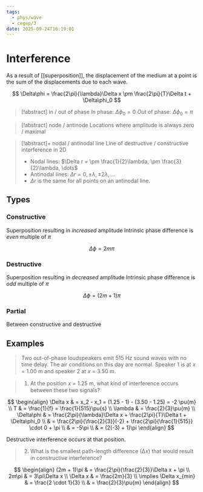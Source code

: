 ```yaml
---
tags:
  - phys/wave
  - cegep/3
date: 2025-09-24T16:19:01
---
```


# Interference

As a result of [[superposition]], the displacement of the medium at a point is the sum of the displacements due to each wave.

$$
\Delta\phi = \frac{2\pi}{\lambda}\Delta x \pm \frac{2\pi}{T}\Delta t + \Delta\phi_0
$$

> [!abstract] in / out of phase
> *In* phase: $\Delta\phi_0 = 0$
> *Out* of phase: $\Delta\phi_0 = \pi$

> [!abstract] node / antinode
> Locations where amplitude is always zero / maximal

> [!abstract]+ nodal / antinodal line
> Line of destructive / constructive interference in 2D
> 
> - Nodal lines: $\Delta r = \pm \frac{1}{2}\lambda, \pm \frac{3}{2}\lambda, \dots$
> - Antinodal lines: $\Delta r = 0, \pm\lambda, \pm 2\lambda, \dots$
> - $\Delta r$ is the same for all points on an antinodal line.

## Types

### Constructive

Superposition resulting in *increased* amplitude
Intrinsic phase difference is *even* multiple of $\pi$

$$
\Delta\phi = 2m\pi
$$

### Destructive

Superposition resulting in *decreased* amplitude
Intrinsic phase difference is *odd* multiple of $\pi$

$$
\Delta\phi = (2m + 1)\pi
$$

### Partial

Between constructive and destructive

## Examples

> Two out-of-phase loudspeakers emit 515 Hz sound waves with no time delay. The air conditions on this day are normal. Speaker 1 is at 𝑥 = 1.00 m and speaker 2 at 𝑥 = 3.50 m.

> 1. At the position 𝑥 = 1.25 m, what kind of interference occurs between these two signals?

$$
\begin{align}
\Delta x & = x_2 - x_1 = (1.25 - 1) - (3.50 - 1.25) = -2 \pu{m} \\
T & = \frac{1}{f} = \frac{1}{515}\pu{s} \\
\lambda & = \frac{2}{3}\pu{m} \\
\Delta\phi & = \frac{2\pi}{\lambda}\Delta x + \frac{2\pi}{T}\Delta t + \Delta\phi_0 \\
 & = \frac{2\pi}{\frac{2}{3}}(-2) + \frac{2\pi}{\frac{1}{515}} \cdot 0 + \pi \\
 & = -5\pi \\
 & = (2(-3) + 1)\pi
\end{align}
$$

Destructive interference occurs at that position.

> 2. What is the smallest path-length difference (∆𝑥) that would result in constructive interference?

$$
\begin{align}
(2m + 1)\pi & = \frac{2\pi}{\frac{2}{3}}\Delta x + \pi \\
2m\pi & = 3\pi\Delta x \\
\Delta x & = \frac{2m}{3} \\
\implies \Delta x_{min} & = \frac{2 \cdot 1}{3} \\
 & = \frac{2}{3}\pu{m}
\end{align}
$$
